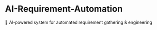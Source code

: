 # AI-Requirement-Automation
🚀 AI-powered system for automated requirement gathering &amp; engineering
